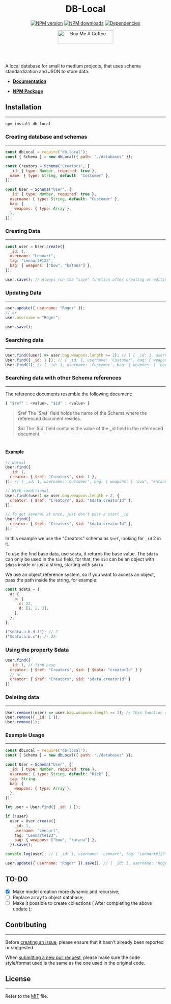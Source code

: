 <div align="center">
	<h1>DB-Local</h1>
	<p>
		<a href="https://www.npmjs.com/package/db-local"><img src="https://img.shields.io/npm/v/db-local.svg?color=3884FF&label=npm" alt="NPM version" /></a>
	<a href="https://www.npmjs.com/package/db-local"><img src="https://img.shields.io/npm/dt/db-local.svg?color=3884FF" alt="NPM downloads" /></a>
	<a href="https://www.npmjs.com/package/db-local"><img src="https://img.shields.io/badge/dependencies-0-brightgreen?color=3884FF" alt="Dependencies" /></a>
	</p>
	<p>
		<a href="https://www.buymeacoffee.com/lenxsr" target="_blank"><img src="https://cdn.buymeacoffee.com/buttons/default-blue.png" alt="Buy Me A Coffee" height="41" width="174"></a>
	</p>
	<br><br>
</div>

A local database for small to medium projects, that uses schema standardization and JSON to store data.

- **[Documentation](https://lenn.gitbook.io/db-local/starting)**

- **[NPM Package](https://npmjs.com/package/db-local)**

## Installation

---

```
npm install db-local
```

### Creating database and schemas

---

```js
const dbLocal = require("db-local");
const { Schema } = new dbLocal({ path: "./databases" });

const Creators = Schema("Creators", {
  _id: { type: Number, required: true },
  name: { type: String, default: "Customer" },
});

const User = Schema("User", {
  _id: { type: Number, required: true },
  username: { type: String, default: "Customer" },
  bag: {
    weapons: { type: Array },
  },
});
```

### Creating Data

---

```js
const user = User.create({
  _id: 1,
  username: "Lennart",
  tag: "Lennart#123",
  bag: { weapons: ["bow", "katana"] },
});

user.save(); // Always run the "save" function after creating or editing a user
```

### Updating Data

---

```js
user.update({ username: "Roger" });
// or
user.username = "Roger";

user.save();
```

### Searching data

---

```js
User.find((user) => user.bag.weapons.length >= 2); // [ { _id: 1, username: 'Customer', bag: { weapons: [ 'bow', 'katana' ] } }, { _id: 2, username: 'Customer 2', bag: { weapons: [ 'bow', 'katana', 'javascript' ] } } ]
User.find({ _id: 1 }); // { _id: 1, username: 'Customer', bag: { weapons: [ 'bow', 'katana' ] } }
User.find(1); // { _id: 1, username: 'Customer', bag: { weapons: [ 'bow', 'katana' ] } }
```

### Searching data with other Schema references

---

The reference documents resemble the following document:

```js
{ "$ref" : <value>, "$id" : <value> }
```

> $ref
>    The `$ref` field holds the name of the Schema where the referenced document resides.
>
> $id
>    The `$id` field contains the value of the \_id field in the referenced document.

#

#### Example

```js
// Normal
User.find({
  _id: 1,
  creator: { $ref: "Creators", $id: 1 },
}); // { _id: 1, username: 'Customer', bag: { weapons: [ 'bow', 'katana' ] }, creator: { _id: 2, name: 'Lennart' } }

// With conditional
User.find((user) => user.bag.weapons.length > 2, {
  creator: { $ref: "Creators", $id: "$data.creatorId" },
});

// To get several at once, just don't pass a start _id
User.find({
  creator: { $ref: "Creators", $id: "$data.creatorId" },
});
```

In this example we use the "Creators" schema as `$ref`, looking for `_id` 2 in it.

To use the find base data, use `$data`, it returns the base value.
The `$data` can only be used in the `$id` field, for that, the `$id` can be an object with `$data` inside or just a string, starting with `$data`

We use an object reference system, so if you want to access an object, pass the path inside the string, for example:

```js
const $data = {
  a: {
    b: {
      c: 22,
      d: [1, 2, 3],
    },
  },
};

("$data.a.b.d.1"); // 2
("$data.a.b.c"); // 22
```

### Using the property $data

```js
User.find({
  _id: 1, // find base
  creator: { $ref: "Creators", $id: { $data: "creatorId" } }
  // or
  creator: { $ref: "Creators", $id: "$data.creatorId" }
})
```

### Deleting data

---

```js
User.remove((user) => user.bag.weapons.length >= 2); // This function example removes multiple objects at once, be careful with usage.
User.remove({ _id: 1 });
User.remove(1);
```

### Example Usage

---

```js
const dbLocal = require("db-local");
const { Schema } = new dbLocal({ path: "./databases" });

const User = Schema("User", {
  _id: { type: Number, required: true },
  username: { type: String, default: "Rick" },
  tag: String,
  bag: {
    weapons: { type: Array },
  },
});

let user = User.find({ _id: 1 });

if (!user)
  user = User.create({
    _id: 1,
    username: "Lennart",
    tag: "Lennart#123",
    bag: { weapons: ["bow", "katana"] },
  }).save();

console.log(user); // { _id: 1, username: 'Lennart', tag: "Lennart#123" bag: { weapons: [ 'bow', 'katana' ] } }

user.update({ username: "Roger" }).save(); // { _id: 1, username: 'Roger', tag: "Lennart#123", bag: { weapons: [ 'bow', 'katana' ] } }
```

## TO-DO

- [x] Make model creation more dynamic and recursive;
- [ ] Replace array to object database;
- [ ] Make it possible to create collections ( After completing the above update );

## Contributing

---

Before [creating an issue](https://github.com/Lenn-xsr/db-local/issues), please ensure that it hasn't already been reported or suggested.

When [submitting a new pull request](https://github.com/Lenn-xsr/db-local/pulls), please make sure the code style/format used is the same as the one used in the original code.

## License

---

Refer to the [MIT](https://choosealicense.com/licenses/mit/) file.
